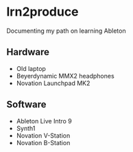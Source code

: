 # lrn2produce
Documenting my path on learning Ableton

## Hardware
* Old laptop
* Beyerdynamic MMX2 headphones
* Novation Launchpad MK2

## Software
* Ableton Live Intro 9
* Synth1
* Novation V-Station
* Novation B-Station